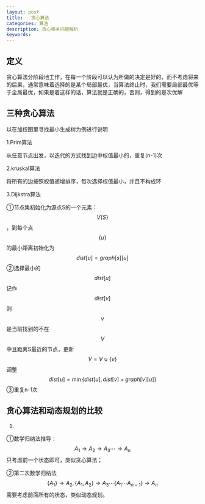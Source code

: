 ```yaml
---
layout: post
title:   贪心算法
categories: 算法
description: 贪心相关问题解析
keywords: 
---
```



## 定义

贪心算法分阶段地工作，在每一个阶段可以认为所做的决定是好的，而不考虑将来的后果，通常意味着选择的是某个局部最优，当算法终止时，我们需要局部最优等于全局最优，如果是着这样的话，算法就是正确的，否则，得到的是次优解

## 三种贪心算法

以在加权图里寻找最小生成树为例进行说明

1.Prim算法

从任意节点出发，以迭代的方式找到边中权值最小的，重复(n-1)次

2.kruskal算法

将所有的边按照权值递增排序，每次选择权值最小，并且不构成环

3.Dijkstra算法

①节点集初始化为源点S的一个元素：
$$
V\left\{ S \right\}
$$
，到每个点
$$
\left\{ u \right\}
$$
的最小距离初始化为
$$
dist\left[ u \right] = graph\left[ s \right]\left[ u \right]
$$
②选择最小的
$$
dist\left[ u \right]
$$
记作
$$
dist\left[ v \right]
$$
则
$$
v
$$
是当前找到的不在
$$
V
$$
中且距离S最近的节点，更新
$$
V = V \cup \left\{ v \right\}
$$
调整
$$
dist\left[ u \right] = \min \left\{ {dist\left[ u \right],dist\left[ v \right] + graph\left[ v \right]\left[ u \right]} \right\}
$$
③重复n-1次

## 贪心算法和动态规划的比较

1.

①数学归纳法推导：
$$
{A_1} \to {A_2} \to {A_3} \cdots  \to {A_n}
$$
只考虑前一个状态即可，类似贪心算法；

②第二次数学归纳法
$$
\left\{  {A_1} \right\} \to {A_2},\left\{ { {A_1},{A_2} } \right\} \to {A_3} \cdots \left\{ { {A_1} \cdots {A_{n - 1} } } \right\} \to {A_n}
$$
需要考虑前面所有的状态，类似动态规划。







